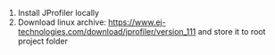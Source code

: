 1. Install JProfiler locally
2. Download linux archive: https://www.ej-technologies.com/download/jprofiler/version_111 and store it to root project folder
